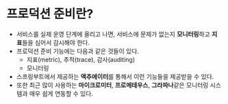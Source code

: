 # 프로덕션 준비란?

- 서비스를 실제 운영 단계에 올리고 나면, 서비스에 문제가 없는지 **모니터링**하고 **지표**들을 심어서 감시해야 한다.
- 프로덕션 준비 기능에는 다음과 같은 것들이 있다.
  - 지표(metric), 추적(trace), 감사(auditing)
  - 모니터링
- 스프링부트에서 제공하는 **액추에이터**를 통해서 이런 기능들을 제공받을 수 있다.
- 또한 최근 많이 사용하는 **마이크로미터**, **프로메테우스**, **그라파나**같은 모니터링 시스템과 매우 쉽게 연동할 수 있다.
